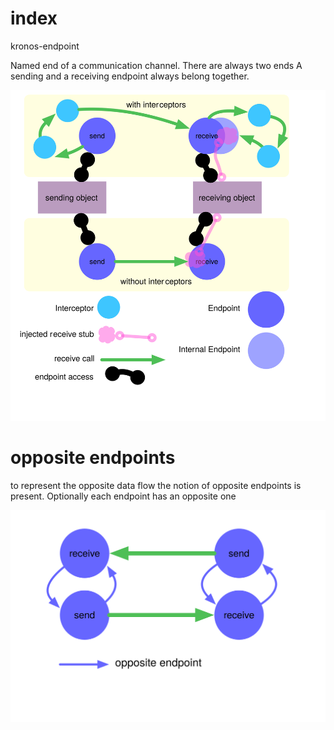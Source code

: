 index
=====

kronos-endpoint

Named end of a communication channel.
There are always two ends A sending and a receiving endpoint always belong together.

![request forwarding](images/requestForwarding.svg)


opposite endpoints
===
to represent the opposite data flow the notion of opposite endpoints
is present.
Optionally each endpoint has an opposite one

![opposite endpoint](images/opposite.svg)
